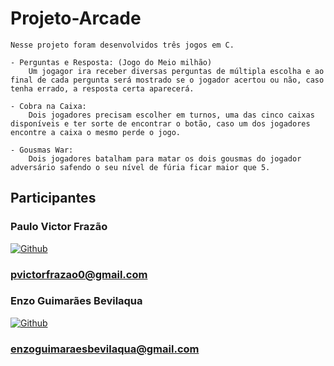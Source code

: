 # Projeto-Arcade

    Nesse projeto foram desenvolvidos três jogos em C. 

    - Perguntas e Resposta: (Jogo do Meio milhão)
        Um jogagor ira receber diversas perguntas de múltipla escolha e ao final de cada pergunta será mostrado se o jogador acertou ou não, caso tenha errado, a resposta certa aparecerá.

    - Cobra na Caixa: 
        Dois jogadores precisam escolher em turnos, uma das cinco caixas disponíveis e ter sorte de encontrar o botão, caso um dos jogadores encontre a caixa o mesmo perde o jogo.

    - Gousmas War:
        Dois jogadores batalham para matar os dois gousmas do jogador adversário safendo o seu nível de fúria ficar maior que 5.

## Participantes

### Paulo Victor Frazão
[![Github](https://img.shields.io/badge/GitHub-100000?style=for-the-badge&logo=github&logoColor=white)](https://github.com/Pvictorfrazao)
### pvictorfrazao0@gmail.com

### Enzo Guimarães Bevilaqua
[![Github](https://img.shields.io/badge/GitHub-100000?style=for-the-badge&logo=github&logoColor=white)]( https://github.com/EnzoGuimaraesBevilaqua)
### enzoguimaraesbevilaqua@gmail.com
